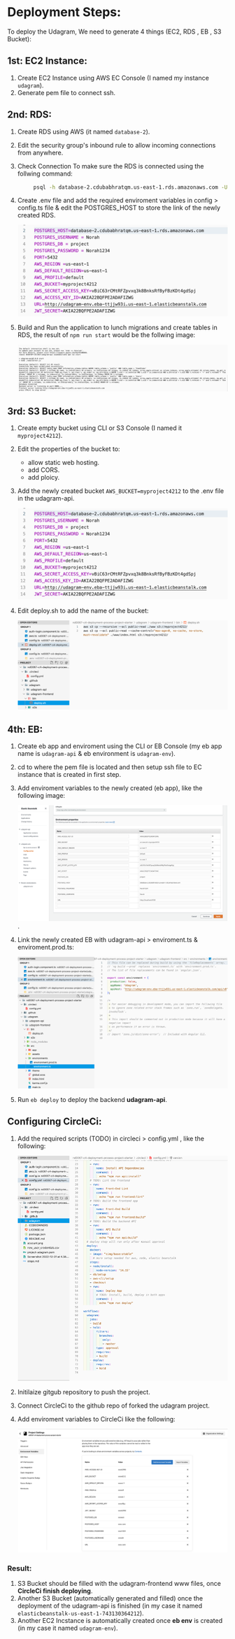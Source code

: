 # Deployment Steps:

To deploy the Udagram, We need to generate 4 things (EC2, RDS , EB , S3 Bucket):

## 1st: EC2 Instance:

1. Create EC2 Instance using AWS EC Console (I named my instance `udagram`).
2. Generate pem file to connect ssh.

## 2nd: RDS:

1. Create RDS using AWS (it named `database-2`).
2. Edit the security group's inbound rule to allow incoming connections from anywhere.
3. Check Connection To make sure the RDS is connected using the follwing command:

   ```bash
        psql -h database-2.cdubabhratqm.us-east-1.rds.amazonaws.com -U Norah project
   ```

4. Create .env file and add the required enviroment variables in config > config.ts file & edit the POSTGRES_HOST to store the link of the newly created RDS.

   ![.env file](assets/env.png ".env")

5. Build and Run the application to lunch migrations and create tables in RDS, the result of ` npm run start ` would be the follwing image:

   ![ migration file](assets/migrations.png "migration")

## 3rd: S3 Bucket:

1. Create empty bucket using CLI or S3 Console (I named it `myproject4212`).
2. Edit the properties of the bucket to:
   - allow static web hosting.
   - add CORS.
   - add ploicy.
3. Add the newly created bucket `AWS_BUCKET=myproject4212` to the .env file in the udagram-api.

   ![.env file](assets/env.png ".env")

4. Edit deploy.sh to add the name of the bucket:

   ![.env file](assets/deploy-sh.png ".env")

## 4th: EB:

1. Create eb app and enviroment using the CLI or EB Console (my eb app name is `udagram-api` & eb environment is `udagram-env`).
2. cd to where the pem file is located and then setup ssh file to EC instance that is created in first step.
3. Add enviroment variables to the newly created (eb app), like the following image:

   ![ env eb file](assets/eb-env.png "eb env").

4. Link the newly created EB with udagram-api > enviroment.ts & enviroment.prod.ts:

   ![ eb url in env and env.prod file](assets/eb-api-enviroment.png "eb url in env and env.prod file")

5. Run `eb deploy` to deploy the backend **udagram-api**.

## Configuring CircleCi:

1. Add the required scripts (TODO) in circleci > config.yml , like the following:

   ![config.yml](assets/config-yml.png "config.yml")

2. Initilaize gitgub repository to push the project.
3. Connect CircleCi to the github repo of forked the udagram project.
4. Add enviroment variables to CircleCi like the following:

   ![environment variables in circle ci](assets/env-circle.png "environment variables in circle ci")

### Result:

1. S3 Bucket should be filled with the udagram-frontend www files, once **CircleCi finish deploying**.
2. Another S3 Bucket (automatically generated and filled) once the deployment of the udagram-api is finished (in my case it named `elasticbeanstalk-us-east-1-743130364212`).
3. Another EC2 Incstance is automatically created once **eb env** is created (in my case it named `udagram-env`).